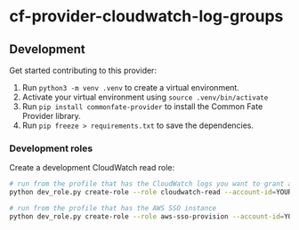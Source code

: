 # cf-provider-cloudwatch-log-groups

## Development

Get started contributing to this provider:

1. Run `python3 -m venv .venv` to create a virtual environment.
2. Activate your virtual environment using `source .venv/bin/activate`
3. Run `pip install commonfate-provider` to install the Common Fate Provider library.
4. Run `pip freeze > requirements.txt` to save the dependencies.

### Development roles

Create a development CloudWatch read role:

```bash
# run from the profile that has the CloudWatch logs you want to grant access to
python dev_role.py create-role --role cloudwatch-read --account-id=YOUR_CF_ACCOUNT_ID
```

```bash
# run from the profile that has the AWS SSO instance
python dev_role.py create-role --role aws-sso-provision --account-id=YOUR_CF_ACCOUNT_ID
```
